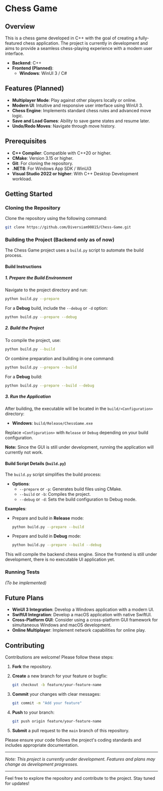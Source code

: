 # Chess Game

## Overview

This is a chess game developed in C++ with the goal of creating a fully-featured chess application. The project is currently in development and aims to provide a seamless chess-playing experience with a modern user interface.

- **Backend**: C++
- **Frontend (Planned)**:
  - **Windows**: WinUI 3 / C#

## Features (Planned)

- **Multiplayer Mode**: Play against other players locally or online.
- **Modern UI**: Intuitive and responsive user interface using WinUI 3.
- **Chess Engine**: Implements standard chess rules and advanced move logic.
- **Save and Load Games**: Ability to save game states and resume later.
- **Undo/Redo Moves**: Navigate through move history.

## Prerequisites

- **C++ Compiler**: Compatible with C++20 or higher.
- **CMake**: Version 3.15 or higher.
- **Git**: For cloning the repository.
- **.NET8**: For Windows App SDK / WinUi3
- **Visual Studio 2022 or higher**: With C++ Desktop Development workload.


## Getting Started

### Cloning the Repository

Clone the repository using the following command:

```bash
git clone https://github.com/Diversiam90815/Chess-Game.git
```

### Building the Project (Backend only as of now)

The Chess Game project uses a `build.py` script to automate the build process.

#### Build Instructions

##### 1. Prepare the Build Environment

Navigate to the project directory and run:

```bash
python build.py --prepare
```

For a **Debug** build, include the `--debug` or `-d` option:

```bash
python build.py --prepare --debug
```

##### 2. Build the Project

To compile the project, use:

```bash
python build.py --build
```

Or combine preparation and building in one command:

```bash
python build.py --prepare --build
```

For a **Debug** build:

```bash
python build.py --prepare --build --debug
```

##### 3. Run the Application

After building, the executable will be located in the `build/<Configuration>` directory:

- **Windows**: `build/Release/ChessGame.exe`

Replace `<Configuration>` with `Release` or `Debug` depending on your build configuration.

**Note:** Since the GUI is still under development, running the application will currently not work.

#### Build Script Details (`build.py`)

The `build.py` script simplifies the build process:

- **Options**:
  - `--prepare` or `-p`: Generates build files using CMake.
  - `--build` or `-b`: Compiles the project.
  - `--debug` or `-d`: Sets the build configuration to Debug mode.

**Examples**:

- Prepare and build in **Release** mode:

  ```bash
  python build.py --prepare --build
  ```

- Prepare and build in **Debug** mode:

  ```bash
  python build.py --prepare --build --debug
  ```

This will compile the backend chess engine. Since the frontend is still under development, there is no executable UI application yet.

### Running Tests

*(To be implemented)*

## Future Plans

- **WinUI 3 Integration**: Develop a Windows application with a modern UI.
- **SwiftUI Integration**: Develop a macOS application with native SwiftUI.
- **Cross-Platform GUI**: Consider using a cross-platform GUI framework for simultaneous Windows and macOS development.
- **Online Multiplayer**: Implement network capabilities for online play.

## Contributing

Contributions are welcome! Please follow these steps:

1. **Fork** the repository.

2. **Create** a new branch for your feature or bugfix:

   ```bash
   git checkout -b feature/your-feature-name
   ```

3. **Commit** your changes with clear messages:

   ```bash
   git commit -m "Add your feature"
   ```

4. **Push** to your branch:

   ```bash
   git push origin feature/your-feature-name
   ```

5. **Submit** a pull request to the `main` branch of this repository.

Please ensure your code follows the project's coding standards and includes appropriate documentation.


---

*Note: This project is currently under development. Features and plans may change as development progresses.*

---

Feel free to explore the repository and contribute to the project. Stay tuned for updates!
